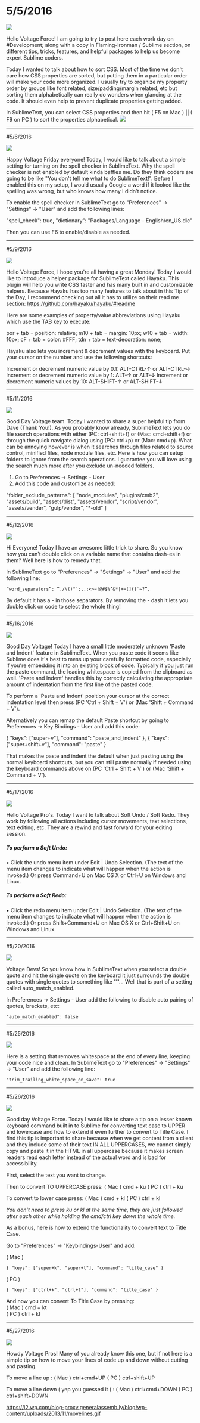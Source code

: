 # 5/5/2016

<img src="http://voltagead.com/wp-content/themes/voltage4/img/voltage-sublime.png">

Hello Voltage Force! I am going to try to post here each work day on #Development; along with a copy in Flaming-Ironman / Sublime section, on different tips, tricks, features, and helpful packages to help us become expert Sublime coders.

Today I wanted to talk about how to sort CSS. Most of the time we don't care how CSS properties are sorted, but putting them in a particular order will make your code more organized. I usually try to organize my property order by groups like font related, size/padding/margin related, etc but sorting them alphabetically can really do wonders when glancing at the code. It should even help to prevent duplicate properties getting added.

In SublimeText, you can select CSS properties and then hit ( F5 on Mac ) || ( F9 on PC ) to sort the properties alphabetical.
<img src="http://media02.hongkiat.com/sublime-text-tips/sorting-css.gif">

---

#5/6/2016

<img src="http://voltagead.com/wp-content/themes/voltage4/img/voltage-sublime.png">

Happy Voltage Friday everyone! Today, I would like to talk about a simple setting for turning on the spell checker in SublimeText. Why the spell checker is not enabled by default kinda baffles me. Do they think coders are going to be like "You don't tell me what to do SublimeText!". Before I enabled this on my setup, I would usually Google a word if it looked like the spelling was wrong, but who knows how many I didn't notice.

To enable the spell checker in SublimeText go to "Preferences" -> "Settings" -> "User" and add the following lines:

"spell_check": true,
"dictionary": "Packages/Language - English/en_US.dic"

Then you can use F6 to enable/disable as needed.

---

#5/9/2016

<img src="http://voltagead.com/wp-content/themes/voltage4/img/voltage-sublime.png">

Hello Voltage Force, I hope you're all having a great Monday! Today I would like to introduce a helper package for SublimeText called Hayaku. This plugin will help you write CSS faster and has many built in and customizable helpers. Because Hayaku has too many features to talk about in this Tip of the Day, I recommend checking out all it has to utilize on their read me section: https://github.com/hayaku/hayaku/#readme

Here are some examples of property/value abbreviations using Hayaku which use the TAB key to execute:

por + tab = position: relative;
m10 + tab = margin: 10px;
w10 + tab = width: 10px;
cF + tab = color: #FFF;
tdn + tab = text-decoration: none;

Hayaku also lets you increment & decrement values with the keyboard. Put your cursor on the number and use the following shortcuts:

Increment or decrement numeric value by 0.1: ALT-CTRL-↑ or ALT-CTRL-↓
Increment or decrement numeric value by 1: ALT-↑ or ALT-↓ 
Increment or decrement numeric values by 10: ALT-SHIFT-↑ or ALT-SHIFT-↓

---

#5/11/2016

<img src="http://voltagead.com/wp-content/themes/voltage4/img/voltage-sublime.png">

Good Day Voltage team. Today I wanted to share a super helpful tip from Dave (Thank You!). As you probably know already, SublimeText lets you do file search operations with either (PC: ctrl+shift+f) or (Mac: cmd+shift+f) or through the quick navigate dialog using (PC: ctrl+p) or (Mac: cmd+p). What can be annoying however is when it searches through files related to source control, minified files, node module files, etc. Here is how you can setup folders to ignore from the search operations. I guarantee you will love using the search much more after you exclude un-needed folders.

1. Go to Preferences -> Settings - User
2. Add this code and customize as needed:

"folder_exclude_patterns":
	[
		"node_modules",
		"plugins/cmb2",
		"assets/build",
		"assets/dist",
		"assets/vendor",
		"script/vendor",
		"assets/vender",
		"gulp/vendor",
		"*-old"
	]

---

#5/12/2016

<img src="http://voltagead.com/wp-content/themes/voltage4/img/voltage-sublime.png">

Hi Everyone! Today I have an awesome little trick to share. So you know how you can't double click on a variable name that contains dash-es in them? Well here is how to remedy that.

In SublimeText go to "Preferences" -> "Settings" -> "User" and add the following line:
```
“word_separators”: “./\()"’:,.;<>~!@#$%^&*|+=[]{}`~?”,
```
By default it has a - in those separators. By removing the - dash it lets you double click on code to select the whole thing!

---

#5/16/2016

<img src="http://voltagead.com/wp-content/themes/voltage4/img/voltage-sublime.png">

Good Day Voltage! Today I have a small little moderately unknown 'Paste and Indent' feature in SublimeText. When you paste code it seems like Sublime does it's best to mess up your carefully formatted code, especially if you're embedding it into an existing block of code. Typically if you just run the paste command, the leading whitespace is copied from the clipboard as well. 'Paste and Indent' handles this by correctly calculating the appropriate amount of indentation from the first line of the pasted code.

To perform a 'Paste and Indent' position your cursor at the correct indentation level then press (PC 'Ctrl + Shift + V') or (Mac 'Shift + Command + V').

Alternatively you can remap the default Paste shortcut by going to Preferences -> Key Bindings - User and add this code:

{ "keys": ["super+v"], "command": "paste_and_indent" },
{ "keys": ["super+shift+v"], "command": "paste" }

That makes the paste and indent the default when just pasting using the normal keyboard shortcuts, but you can still paste normally if needed using the keyboard commands above on (PC 'Ctrl + Shift + V') or (Mac 'Shift + Command + V').

---
 
#5/17/2016
 
<img src="http://voltagead.com/wp-content/themes/voltage4/img/voltage-sublime.png">

Hello Voltage Pro's. Today I want to talk about Soft Undo / Soft Redo. They work by following all actions including cursor movements, text selections, text editing, etc. They are a rewind and fast forward for your editing session.

##### To perform a Soft Undo:
• Click the undo menu item under Edit | Undo Selection. (The text of the menu item changes
to indicate what will happen when the action is invoked.) Or press Command+U on Mac OS
X or Ctrl+U on Windows and Linux.

##### To perform a Soft Redo:
• Click the redo menu item under Edit | Undo Selection. (The text of the menu item changes to
indicate what will happen when the action is invoked.) Or press Shift+Command+U on Mac
OS X or Ctrl+Shift+U on Windows and Linux.

---

#5/20/2016

<img src="http://voltagead.com/wp-content/themes/voltage4/img/voltage-sublime.png">

Voltage Devs! So you know how in SublimeText when you select a double quote and hit the single quote on the keyboard it just surrounds the double quotes with single quotes to something like '"'... Well that is part of a setting called auto_match_enabled.

In Preferences -> Settings - User add the following to disable auto pairing of quotes, brackets, etc:
```
"auto_match_enabled": false
```

---

#5/25/2016

<img src="http://voltagead.com/wp-content/themes/voltage4/img/voltage-sublime.png">

Here is a setting that removes whitespace at the end of every line, keeping your code nice and clean. In SublimeText go to "Preferences" -> "Settings" -> "User" and add the following line:

```
"trim_trailing_white_space_on_save": true
```

---

#5/26/2016

<img src="http://voltagead.com/wp-content/themes/voltage4/img/voltage-sublime.png">

Good day Voltage Force. Today I would like to share a tip on a lesser known keyboard command built in to Sublime for converting text case to UPPER and lowercase and how to extend it even further to convert to Title Case. I find this tip is important to share because when we get content from a client and they include some of their text IN ALL UPPERCASES, we cannot simply copy and paste it in the HTML in all uppercase because it makes screen readers read each letter instead of the actual word and is bad for accessibility.

First, select the text you want to change.

Then to convert TO UPPERCASE press:
( Mac ) cmd + ku
( PC )  ctrl + ku

To convert to lower case press:
( Mac ) cmd + kl
( PC )  ctrl + kl

_You don't need to press ku or kl at the same time, they are just followed after each other while holding the cmd/ctrl key down the whole time._

As a bonus, here is how to extend the functionality to convert text to Title Case.

Go to "Preferences" -> "Keybindings-User" and add:

( Mac )
```
{ "keys": ["super+k", "super+t"], "command": "title_case" }
```

( PC )
```
{ "keys": ["ctrl+k", "ctrl+t"], "command": "title_case" }
```

And now you can convert To Title Case by pressing:<br>
( Mac ) cmd + kt<br>
( PC )  ctrl + kt

---

#5/27/2016

<img src="http://voltagead.com/wp-content/themes/voltage4/img/voltage-sublime.png">

Howdy Voltage Pros! Many of you already know this one, but if not here is a simple tip on how to move your lines of code up and down without cutting and pasting.

To move a line up :
( Mac ) ctrl+cmd+UP
( PC )  ctrl+shift+UP

To move a line down ( yep you guessed it ) :
( Mac ) ctrl+cmd+DOWN
( PC )  ctrl+shift+DOWN

https://i2.wp.com/blog-proxy.generalassemb.ly/blog/wp-content/uploads/2013/11/movelines.gif
